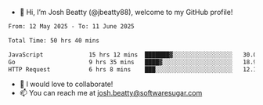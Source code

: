 - 👋 Hi, I’m Josh Beatty (@jbeatty88), welcome to my GitHub profile!

<!--START_SECTION:waka-->

```txt
From: 12 May 2025 - To: 11 June 2025

Total Time: 50 hrs 40 mins

JavaScript             15 hrs 12 mins  ███████▓░░░░░░░░░░░░░░░░░   30.01 %
Go                     9 hrs 35 mins   ████▓░░░░░░░░░░░░░░░░░░░░   18.93 %
HTTP Request           6 hrs 8 mins    ███░░░░░░░░░░░░░░░░░░░░░░   12.11 %
```

<!--END_SECTION:waka-->

- 💞️ I would love to collaborate!
- 📫 You can reach me at josh.beatty@softwaresugar.com

<!---
jbeatty88/jbeatty88 is a ✨ special ✨ repository because its `README.md` (this file) appears on your GitHub profile.
You can click the Preview link to take a look at your changes.
--->
